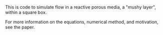 This is code to simulate flow in a reactive porous media, a "mushy layer", within a square box.

For more information on the equations, numerical method, and motivation, see the paper.
